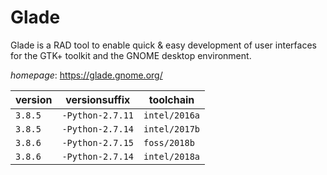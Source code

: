 # Glade

Glade is a RAD tool to enable quick & easy development of user interfaces for the GTK+ toolkit  and the GNOME desktop environment.

*homepage*: <https://glade.gnome.org/>

version | versionsuffix | toolchain
--------|---------------|----------
``3.8.5`` | ``-Python-2.7.11`` | ``intel/2016a``
``3.8.5`` | ``-Python-2.7.14`` | ``intel/2017b``
``3.8.6`` | ``-Python-2.7.15`` | ``foss/2018b``
``3.8.6`` | ``-Python-2.7.14`` | ``intel/2018a``
